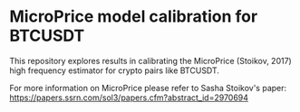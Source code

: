 # MicroPrice model calibration for BTCUSDT 

This repository explores results in calibrating the MicroPrice (Stoikov, 2017) high frequency estimator for crypto pairs
like BTCUSDT.

For more information on MicroPrice please refer to Sasha Stoikov's paper: 
[https://papers.ssrn.com/sol3/papers.cfm?abstract_id=2970694
](https://papers.ssrn.com/sol3/papers.cfm?abstract_id=2970694)

